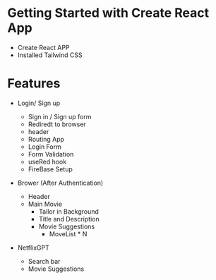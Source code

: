 # Getting Started with Create React App

- Create React APP
- Installed Tailwind CSS


# Features 
- Login/ Sign up
    - Sign in / Sign up form
    - Rediredt to browser 
    - header
    - Routing App
    - Login Form
    - Form Validation
    - useRed hook
    - FireBase Setup

- Brower (After Authentication)
    - Header 
    - Main Movie
        - Tailor in Background
        - Title and Description 
        - Movie Suggestions 
            - MoveList * N
- NetflixGPT
    - Search bar
    - Movie Suggestions
                